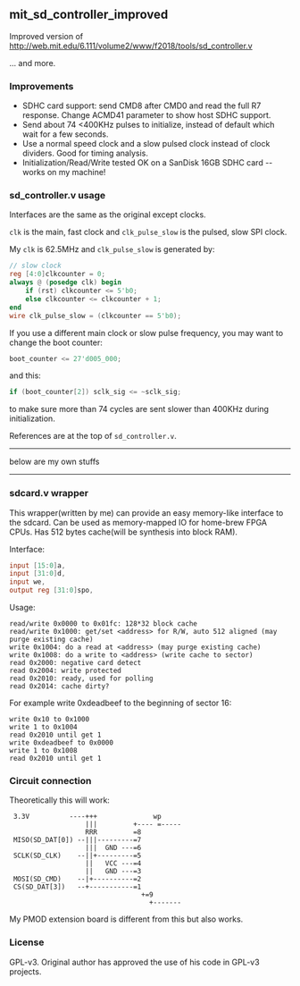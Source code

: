 ## mit_sd_controller_improved
Improved version of http://web.mit.edu/6.111/volume2/www/f2018/tools/sd_controller.v

... and more. 

### Improvements

- SDHC card support: send CMD8 after CMD0 and read the full R7 response. Change ACMD41 parameter to show host SDHC support. 
- Send about 74 <400KHz pulses to initialize, instead of default which wait for a few seconds.
- Use a normal speed clock and a slow pulsed clock instead of clock dividers. Good for timing analysis. 
- Initialization/Read/Write tested OK on a SanDisk 16GB SDHC card -- works on my machine! 

### sd_controller.v usage

Interfaces are the same as the original except clocks. 

`clk` is the main, fast clock and `clk_pulse_slow` is the pulsed, slow SPI clock. 

My `clk` is 62.5MHz and `clk_pulse_slow` is generated by:

```verilog
// slow clock
reg [4:0]clkcounter = 0;
always @ (posedge clk) begin
    if (rst) clkcounter <= 5'b0;
    else clkcounter <= clkcounter + 1;
end
wire clk_pulse_slow = (clkcounter == 5'b0);
```

If you use a different main clock or slow  pulse frequency, you may want to change the boot counter:

```verilog
boot_counter <= 27'd005_000;
```

and this: 

```verilog
if (boot_counter[2]) sclk_sig <= ~sclk_sig;
```

to make sure more than 74 cycles are sent slower than 400KHz during initialization. 

References are at the top of `sd_controller.v`. 

---

 below are my own stuffs 

---

### sdcard.v wrapper

This wrapper(written by me) can provide an easy memory-like interface to the sdcard. Can be used as memory-mapped IO for home-brew FPGA CPUs. Has 512 bytes cache(will be synthesis into block RAM). 

Interface: 

```verilog
input [15:0]a,
input [31:0]d,
input we,
output reg [31:0]spo,
```

Usage: 

```
read/write 0x0000 to 0x01fc: 128*32 block cache
read/write 0x1000: get/set <address> for R/W, auto 512 aligned (may purge existing cache)
write 0x1004: do a read at <address> (may purge existing cache)
write 0x1008: do a write to <address> (write cache to sector)
read 0x2000: negative card detect
read 0x2004: write protected
read 0x2010: ready, used for polling
read 0x2014: cache dirty?
```

For example write 0xdeadbeef to the beginning of sector 16:

```
write 0x10 to 0x1000
write 1 to 0x1004
read 0x2010 until get 1
write 0xdeadbeef to 0x0000
write 1 to 0x1008
read 0x2010 until get 1
```

### Circuit connection

Theoretically this will work:

```
 3.3V          ----+++              wp
                   |||         +---- =-----
                   RRR         =8
 MISO(SD_DAT[0]) --|||---------=7
                   |||  GND ---=6
 SCLK(SD_CLK)    --||+---------=5
                   ||   VCC ---=4
                   ||   GND ---=3
 MOSI(SD_CMD)    --|+----------=2
 CS(SD_DAT[3])   --+-----------=1
                                 +=9
                                   +-------
```

My PMOD extension board is different from this but also works. 

### License

GPL-v3. Original author has approved the use of his code in GPL-v3 projects. 
